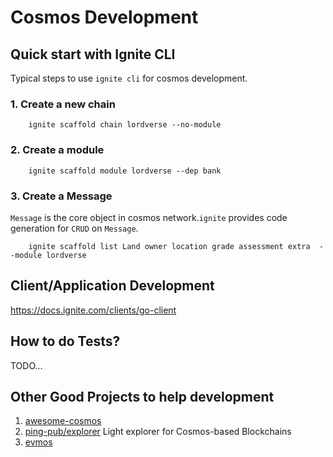 # Cosmos Development

## Quick start with Ignite CLI

Typical steps to use `ignite cli` for cosmos development.

### 1. Create a new chain

```shell
    ignite scaffold chain lordverse --no-module
```

### 2. Create a module

```shell
    ignite scaffold module lordverse --dep bank
```

### 3. Create a Message

`Message` is the core object in cosmos network.`ignite` provides code generation for `CRUD` on `Message`.

```shell
    ignite scaffold list Land owner location grade assessment extra  --module lordverse
```

## Client/Application Development

<https://docs.ignite.com/clients/go-client>

## How to do Tests?

TODO...

## Other Good Projects to help development

1. [awesome-cosmos](https://github.com/cosmos/awesome-cosmos)
2. [ping-pub/explorer](https://github.com/ping-pub/explorer) Light explorer for Cosmos-based Blockchains
3. [evmos](https://docs.evmos.org/)
